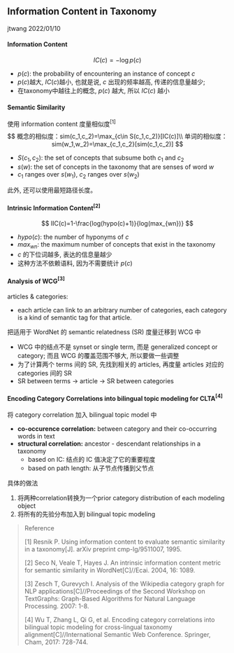 ## Information Content in Taxonomy

jtwang	2022/01/10



#### Information Content

$$
IC(c)=-\log p(c)
$$

- $p(c)$: the probability of encountering an instance of concept $c$
- $p(c)$越大, $IC(c)$越小, 也就是说, $c$ 出现的频率越高, 传递的信息量越少; 
- 在taxonomy中越往上的概念, $p(c)$ 越大, 所以 $IC(c)$ 越小



#### Semantic Similarity

使用 information content 度量相似度$^{[1]}$
$$
概念的相似度：sim(c_1,c_2)=\max_{c\in S(c_1,c_2)}[IC(c)]\\
单词的相似度：sim(w_1,w_2)=\max_{c_1,c_2}[sim(c_1,c_2)]
$$

- $S(c_1, c_2)$: the set of concepts that subsume both $c_1$ and $c_2$
- $s(w)$: the set of concepts in the taxonomy that are senses of word $w$
- $c_1$ ranges over $s(w_1)$, $c_2$ ranges over $s(w_2)$

此外, 还可以使用最短路径长度。



#### Intrinsic Information Content$^{[2]}$

$$
IIC(c)=1-\frac{log(hypo(c)+1)}{log(max_{wn})}
$$

- $hypo(c)$: the number of hyponyms of $c$
- $max_{wn}$: the maximum number of concepts that exist in the taxonomy
- $c$ 的下位词越多, 表达的信息量越少
- 这种方法不依赖语料, 因为不需要统计 $p(c)$



#### Analysis of WCG$^{[3]}$

articles & categories: 

- each article can link to an arbitrary number of categories, each category is a kind of semantic tag for that article.

把适用于 WordNet 的 semantic relatedness (SR) 度量迁移到 WCG 中

- WCG 中的结点不是 synset or single term, 而是 generalized concept or category; 而且 WCG 的覆盖范围不够大, 所以要做一些调整
- 为了计算两个 terms 间的 SR, 先找到相关的 articles, 再度量 articles 对应的 categories 间的 SR
- SR between terms -> article -> SR between categories



#### Encoding Category Correlations into bilingual topic modeling for CLTA$^{[4]}$

将 category correlation 加入 bilingual topic model 中

- **co-occurence correlation:** between category and their co-occurring words in text
- **structural correlation:** ancestor - descendant relationships in a taxonomy
  - based on IC: 结点的 IC 值决定了它的重要程度
  - based on path length: 从子节点传播到父节点

具体的做法

1. 将两种correlation转换为一个prior category distribution of each modeling object
2. 将所有的先验分布加入到 bilingual topic modeling







> Reference
>
> [1]	Resnik P. Using information content to evaluate semantic similarity in a taxonomy[J]. arXiv preprint cmp-lg/9511007, 1995.
>
> [2]	Seco N, Veale T, Hayes J. An intrinsic information content metric for semantic similarity in WordNet[C]//Ecai. 2004, 16: 1089.
>
> [3]	Zesch T, Gurevych I. Analysis of the Wikipedia category graph for NLP applications[C]//Proceedings of the Second Workshop on TextGraphs: Graph-Based Algorithms for Natural Language Processing. 2007: 1-8.
>
> [4]	Wu T, Zhang L, Qi G, et al. Encoding category correlations into bilingual topic modeling for cross-lingual taxonomy alignment[C]//International Semantic Web Conference. Springer, Cham, 2017: 728-744.